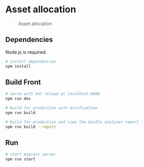 # Asset allocation

> Asset allocation

## Dependencies

Node.js is required.

```bash
# install dependencies
npm install
```

## Build Front

``` bash
# serve with hot reload at localhost:8080
npm run dev

# build for production with minification
npm run build

# build for production and view the bundle analyzer report
npm run build --report
```

## Run

```bash
# start express server
npm run start
```
